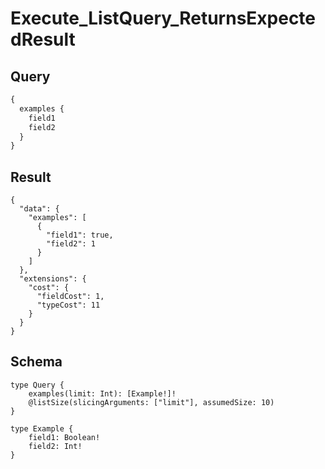 # Execute_ListQuery_ReturnsExpectedResult

## Query

```graphql
{
  examples {
    field1
    field2
  }
}
```

## Result

```text
{
  "data": {
    "examples": [
      {
        "field1": true,
        "field2": 1
      }
    ]
  },
  "extensions": {
    "cost": {
      "fieldCost": 1,
      "typeCost": 11
    }
  }
}
```

## Schema

```text
type Query {
    examples(limit: Int): [Example!]!
    @listSize(slicingArguments: ["limit"], assumedSize: 10)
}

type Example {
    field1: Boolean!
    field2: Int!
}
```

